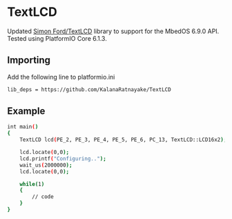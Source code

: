 # TextLCD

Updated [Simon Ford/TextLCD](https://os.mbed.com/users/simon/code/TextLCD/) library to support for the MbedOS 6.9.0 API. Tested using PlatformIO Core 6.1.3.

## Importing

Add the following line to platformio.ini
```sh
lib_deps = https://github.com/KalanaRatnayake/TextLCD
```

## Example 
```sh
int main() 
{
    TextLCD	lcd(PE_2, PE_3, PE_4, PE_5, PE_6, PC_13, TextLCD::LCD16x2);

    lcd.locate(0,0);
    lcd.printf("Configuring..");
    wait_us(2000000);
    lcd.locate(0,0);

    while(1)
    {
        // code
    }
}
```

<br>
